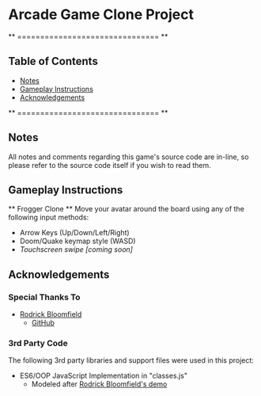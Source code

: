 # Arcade Game Clone Project

** =============================== **

## Table of Contents

* [Notes](#notes)
* [Gameplay Instructions](#gameplay-instructions)
* [Acknowledgements](#acknowledgements)

** =============================== **


## Notes

All notes and comments regarding this game's source code are in-line,
so please refer to the source code itself if you wish to read them.

## Gameplay Instructions

** Frogger Clone **
Move your avatar around the board using any of the following input methods:
* Arrow Keys (Up/Down/Left/Right)
* Doom/Quake keymap style (WASD)
* _Touchscreen swipe [coming soon]_

## Acknowledgements

### Special Thanks To

* [Rodrick Bloomfield](https://www.linkedin.com/in/rodrick-bloomfield-95a82793/)
  * [GitHub](https://github.com/bloom305)

### 3rd Party Code
The following 3rd party libraries and support files were used in this project:

* ES6/OOP JavaScript Implementation in "classes.js"
  * Modeled after [Rodrick Bloomfield's demo](https://zoom.us/recording/play/aulotDlzKFegQFIJTaTzKgWvNkVsYtlwO454vL1UPE1Cm6lOUBQCtfVurPOIAGAS?startTime=1529542978000)
